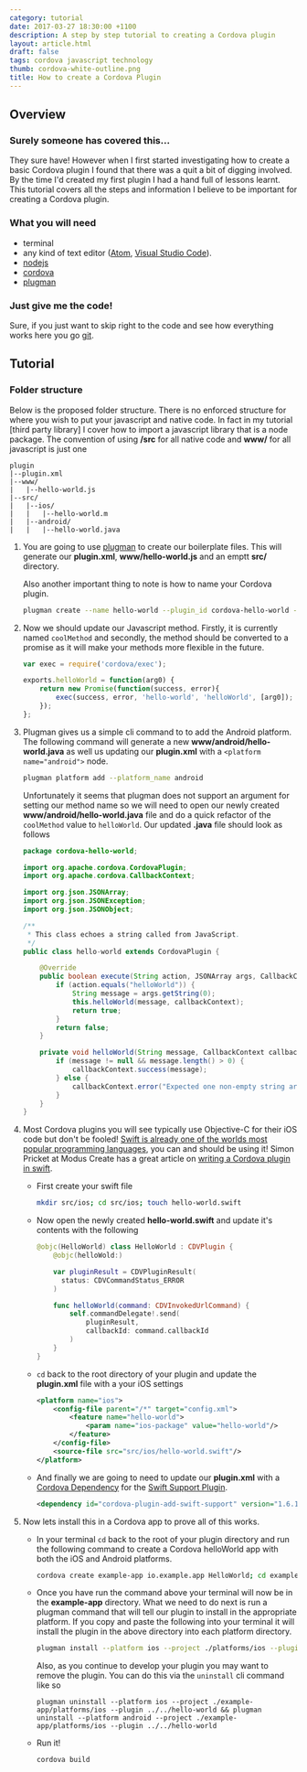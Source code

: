 ```yaml
---
category: tutorial
date: 2017-03-27 18:30:00 +1100
description: A step by step tutorial to creating a Cordova plugin
layout: article.html
draft: false
tags: cordova javascript technology
thumb: cordova-white-outline.png
title: How to create a Cordova Plugin
---
```

## Overview
### Surely someone has covered this...
They sure have! However when I first started investigating how to create a basic Cordova plugin I found that there was a
quit a bit of digging involved. By the time I'd created my first plugin I had a hand full of lessons learnt.
This tutorial covers all the steps and information I believe to be important for creating a Cordova plugin.

### What you will need
* terminal
* any kind of text editor ([Atom](https://atom.io/), [Visual Studio Code](https://code.visualstudio.com/)).
* [nodejs](https://nodejs.org/en/download/)
* [cordova](https://cordova.apache.org/#getstarted)
* [plugman](https://github.com/apache/cordova-plugman)

### Just give me the code!
Sure, if you just want to skip right to the code and see how everything works
here you go [git](https://www.github.com/stwilz/cordova-plugin-boilerplate).

## Tutorial
### Folder structure
Below is the proposed folder structure. There is no enforced structure for where you wish to put your javascript and
native code. In fact in my tutorial [third party library] I cover how to import a javascript library that is a node
package. The convention of using **/src** for all native code and **www/** for all javascript is just one
```
plugin
|--plugin.xml
|--www/
|   |--hello-world.js
|--src/
|   |--ios/
|   |   |--hello-world.m
|   |--android/
|   |   |--hello-world.java
```

1. You are going to use [plugman](https://github.com/apache/cordova-plugman) to create our boilerplate files. This will
generate our **plugin.xml**, **www/hello-world.js** and an emptt **src/** directory.

    Also another important thing to note is how to name your Cordova plugin.

    ```bash
    plugman create --name hello-world --plugin_id cordova-hello-world --plugin_version 0.1.0 --plugin_dir ./
    ```
2. Now we should update our Javascript method. Firstly, it is currently named `coolMethod` and secondly, the method should
be converted to a promise as it will make your methods more flexible in the future.
    ```javascript
    var exec = require('cordova/exec');

    exports.helloWorld = function(arg0) {
        return new Promise(function(success, error){
            exec(success, error, 'hello-world', 'helloWorld', [arg0]);
        });
    };
    ```
3. Plugman gives us a simple cli command to to add the Android platform. The following command will generate a
new **www/android/hello-world.java** as well us updating our **plugin.xml** with a `<platform name="android">` node.

    ```bash
    plugman platform add --platform_name android
    ```
    Unfortunately it seems that plugman does not support an argument for setting our method name so we will need to open
    our newly created **www/android/hello-world.java** file and do a quick refactor of the `coolMethod` value to `helloWorld`.
    Our updated **.java** file should look as follows

    ```java
    package cordova-hello-world;

    import org.apache.cordova.CordovaPlugin;
    import org.apache.cordova.CallbackContext;

    import org.json.JSONArray;
    import org.json.JSONException;
    import org.json.JSONObject;

    /**
     * This class echoes a string called from JavaScript.
     */
    public class hello-world extends CordovaPlugin {

        @Override
        public boolean execute(String action, JSONArray args, CallbackContext callbackContext) throws JSONException {
            if (action.equals("helloWorld")) {
                String message = args.getString(0);
                this.helloWorld(message, callbackContext);
                return true;
            }
            return false;
        }

        private void helloWorld(String message, CallbackContext callbackContext) {
            if (message != null && message.length() > 0) {
                callbackContext.success(message);
            } else {
                callbackContext.error("Expected one non-empty string argument.");
            }
        }
    }
    ```
4. Most Cordova plugins you will see typically use Objective-C for their iOS code but don't be fooled!
[Swift is already one of the worlds most popular programming languages](http://www.cultofmac.com/471301/swift-is-already-of-the-worlds-most-popular-programming-languages/),
you can and should be using it! Simon Pricket at Modus Create has a great article on
[writing a Cordova plugin in swift](http://moduscreate.com/writing-a-cordova-plugin-in-swift-3-for-ios/).

    * First create your swift file

        ```bash
        mkdir src/ios; cd src/ios; touch hello-world.swift
        ```
    * Now open the newly created **hello-world.swift** and update it's contents with the following

        ```swift
        @objc(HelloWorld) class HelloWorld : CDVPlugin {
            @objc(helloWold:)

            var pluginResult = CDVPluginResult(
              status: CDVCommandStatus_ERROR
            )

            func helloWorld(command: CDVInvokedUrlCommand) {
                self.commandDelegate!.send(
                    pluginResult,
                    callbackId: command.callbackId
                )
            }
        }
        ```

    * `cd` back to the root directory of your plugin and update the **plugin.xml** file with a your iOS settings

        ```xml
        <platform name="ios">
            <config-file parent="/*" target="config.xml">
                <feature name="hello-world">
                    <param name="ios-package" value="hello-world"/>
                </feature>
            </config-file>
            <source-file src="src/ios/hello-world.swift"/>
        </platform>
        ```
    * And finally we are going to need to update our **plugin.xml** with a [Cordova Dependency](https://cordova.apache.org/docs/en/latest/plugin_ref/spec.html#dependency)
    for the [Swift Support Plugin](https://github.com/akofman/cordova-plugin-add-swift-support).

        ```xml
        <dependency id="cordova-plugin-add-swift-support" version="1.6.1"/>
        ```

5. Now lets install this in a Cordova app to prove all of this works.

    * In your terminal `cd` back to the root of your plugin directory and run the following command to create a Cordova
    helloWorld app with both the iOS and Android platforms.

        ```bash
        cordova create example-app io.example.app HelloWorld; cd example-app; cordova platform add ios --save; cordova platform add android --save
        ```

    * Once you have run the command above your terminal will now be in the **example-app** directory. What we need to do
    next is run a plugman command that will tell our plugin to install in the appropriate platform. If you copy and paste
    the following into your terminal it will install the plugin in the above directory into each platform directory.

        ```bash
        plugman install --platform ios --project ./platforms/ios --plugin  ../../hello-world && plugman install --platform android --project ./platforms/ios --plugin ../../hello-world
        ```

        Also, as you continue to develop your plugin you may want to remove the plugin. You can do this via the `uninstall` cli command like so

        ```
        plugman uninstall --platform ios --project ./example-app/platforms/ios --plugin ../../hello-world && plugman uninstall --platform android --project ./example-app/platforms/ios --plugin ../../hello-world
        ```

    * Run it!
        ```bash
        cordova build
        ```
